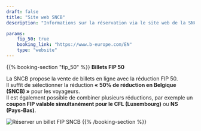```yaml
---
draft: false
title: "Site web SNCB"
description: "Informations sur la réservation via le site web de la SNCB."

params:
    fip_50: true
    booking_link: "https://www.b-europe.com/EN"
    type: "website"
---
```


{{% booking-section "fip_50" %}}
**Billets FIP 50**

La SNCB propose la vente de billets en ligne avec la réduction FIP 50. \
Il suffit de sélectionner la réduction **« 50% de réduction en Belgique (SNCB) »** pour les voyageurs. \
Il est également possible de combiner plusieurs réductions, par exemple un **coupon FIP valable simultanément pour le CFL (Luxembourg)** ou **NS (Pays-Bas)**.

![Réserver un billet FIP SNCB](fip_sncb_website.webp)
{{% /booking-section %}}
